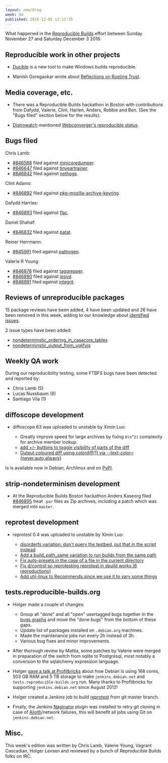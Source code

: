 ```yaml
---
layout: new/blog
week: 84
published: 2016-12-05 12:12:35
---
```


What happened in the [Reproducible Builds](https://wiki.debian.org/ReproducibleBuilds) effort between Sunday November 27 and Saturday December 3 2016:

Reproducible work in other projects
-----------------------------------

- [Ducible](https://github.com/jasonwhite/ducible) is a new tool to make Windows builds reproducible.

- Manish Goregaokar wrote about [Reflections on Rusting Trust](https://manishearth.github.io/blog/2016/12/02/reflections-on-rusting-trust/).

Media coverage, etc.
--------------------

- There was a Reproducible Builds hackathon in Boston with contributions from Dafydd, Valerie, Clint, Harlen, Anders, Robbie and Ben. (See the "Bugs filed" section below for the results).

- [Distrowatch](https://distrowatch.com) mentioned [Webconverger's reproducible status](https://distrowatch.com/weekly.php?issue=20161128#news).

Bugs filed
----------

Chris Lamb:

* [#846588](https://bugs.debian.org/846588) filed against [minicoredumper](https://tracker.debian.org/pkg/minicoredumper).
* [#846647](https://bugs.debian.org/846647) filed against [tinyeartrainer](https://tracker.debian.org/pkg/tinyeartrainer).
* [#846842](https://bugs.debian.org/846842) filed against [nethogs](https://tracker.debian.org/pkg/nethogs).

Clint Adams:

* [#846892](https://bugs.debian.org/846892) filed against [pkg-mozilla-archive-keyring](https://tracker.debian.org/pkg/pkg-mozilla-archive-keyring).

Dafydd Harries:

* [#846893](https://bugs.debian.org/846893) filed against [flac](https://tracker.debian.org/pkg/flac).

Daniel Shahaf:

* [#846832](https://bugs.debian.org/846832) filed against [patat](https://tracker.debian.org/pkg/patat).

Reiner Herrmann:

* [#845991](https://bugs.debian.org/845991) filed against [pathogen](https://tracker.debian.org/pkg/pathogen).

Valerie R Young:

* [#846878](https://bugs.debian.org/846878) filed against [taggrepper](https://tracker.debian.org/pkg/taggrepper).
* [#846890](https://bugs.debian.org/846890) filed against [ipsvd](https://tracker.debian.org/pkg/ipsvd).
* [#846891](https://bugs.debian.org/846891) filed against [integrit](https://tracker.debian.org/pkg/integrit).


Reviews of unreproducible packages
----------------------------------

15 package reviews have been added, 4 have been updated and 26 have been removed in this week,
adding to our knowledge about [identified issues](https://tests.reproducible-builds.org/debian/index_issues.html).

2 issue types have been added:

- [nondeterminstic\_ordering\_in\_casacore\_tables](https://salsa.debian.org/reproducible-builds/reproducible-notes/commit/96ab63b)
- [nondeterminstic\_output\_from\_uglifyjs](https://salsa.debian.org/reproducible-builds/reproducible-notes/commit/fe692b1)


Weekly QA work
--------------

During our reproducibility testing, some FTBFS bugs have been detected and
reported by:

 - Chris Lamb (5)
 - Lucas Nussbaum (8)
 - Santiago Vila (1)


diffoscope development
----------------------

- diffoscope 63 was uploaded to unstable by Ximin Luo:

  - Greatly improve speed for large archives by fixing `O(n^2)` complexity for archive member lookup.
  - [add +/- buttons to toggle visibility of parts of the diff](https://salsa.debian.org/reproducible-builds/diffoscope/commit/d89cd7c)
  - [Output coloured diff using colordiff(1) via --text-color={never,auto,always}](https://salsa.debian.org/reproducible-builds/diffoscope/commit/266878a)

Is is available now in Debian, Archlinux and on [PyPI](https://pypi.org).

strip-nondeterminism development
--------------------------------

- At the Reproducible Builds Boston hackathon Anders Kaseorg filed [#846895](https://bugs.debian.org/846895) treat `.par` files as Zip archives, including a patch which was merged into `master`.

reprotest development
---------------------

- reprotest 0.4 was uploaded to unstable by Ximin Luo:

  - [disorderfs variation: don't query the testbed, put that in the script instead](https://salsa.debian.org/reproducible-builds/reprotest.git/commit/?id=1c3ab06)
  - [Add a build\_path\_same variation to run builds from the same path](https://salsa.debian.org/reproducible-builds/reprotest.git/commit/?id=3d36071)
  - [Fix auto-presets in the case of a file in the current directory](https://salsa.debian.org/reproducible-builds/reprotest.git/commit/?id=0aa71d0)
  - [Fix d/control so reprotesting reprotest in sbuild works (6 reproductions)](https://salsa.debian.org/reproducible-builds/reprotest.git/commit/?id=9027eb2)
  - [Add util-linux to Recommends since we use it to vary some things](https://salsa.debian.org/reproducible-builds/reprotest.git/commit/?id=af6a616)


tests.reproducible-builds.org
-----------------------

- Holger made a couple of changes:

  - Group all "done" and all "open" usertagged bugs together in the [bugs graphs](https://tests.reproducible-builds.org/debian/index_bugs.html) and move the "done bugs" from the bottom of these gaps.
  - Update list of packages installed on `.debian.org` machines.
  - Made the maintenance jobs run every 2h instead of 3h.
  - Various bug fixes and minor improvements.

- After thorough review by Mattia, some patches by Valerie were merged in preparation of the switch from sqlite to Postgresql, most notably a conversion to the sqlalchemy expression language.

- Holger [gave a talk at Profitbricks](https://jenkins.debian.net/userContent/presentations/2016-11-30-Profitbricks/#/) about how Debian is using 168 cores, 503 GB RAM and 5 TB storage to make `jenkins.debian.net` and `tests.reproducible-builds.org` run. Many thanks to Profitbricks for supporting `jenkins.debian.net` since August 2012!

- Holger created a Jenkins job to build [reprotest](https://jenkins.debian.net/job/reproducible_reprotest_from_git_master/) from git master branch.
  
- Finally, the Jenkins [Naginator](https://wiki.jenkins-ci.org/display/JENKINS/Naginator+Plugin) plugin was installed to retry git cloning in case of [Alioth](https://wiki.debian.org/Alioth)/network failures, this will benefit all jobs using Git on `jenkins.debian.net`.

Misc.
-----

This week's edition was written by Chris Lamb, Valerie Young, Vagrant Cascadian, Holger Levsen and reviewed by a bunch of Reproducible Builds folks on IRC.

